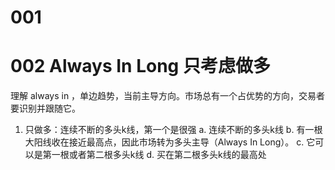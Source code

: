 # 001

# 002 Always In Long  只考虑做多
理解 always in ，单边趋势，当前主导方向。市场总有一个占优势的方向，交易者要识别并跟随它。

1. 只做多：连续不断的多头k线，第一个是很强
  a. 连续不断的多头k线
  b. 有一根大阳线收在接近最高点，因此市场转为多头主导（Always In Long）。
  c. 它可以是第一根或者第二根多头k线
  d. 买在第二根多头k线的最高处

